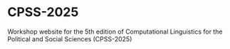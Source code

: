 # CPSS-2025
Workshop website for the 5th edition of Computational Linguistics for the Political and Social Sciences (CPSS-2025)
